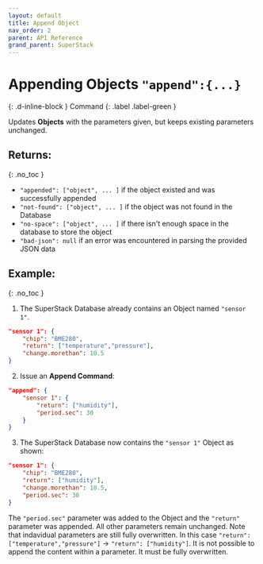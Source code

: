 ```yaml
---
layout: default
title: Append Object
nav_order: 2
parent: API Reference
grand_parent: SuperStack
---
```


# Appending Objects `"append":{...}`
{: .d-inline-block }
Command
{: .label .label-green }

Updates **Objects** with the parameters given, but keeps existing parameters unchanged.

## Returns:
{: .no_toc }

- `"appended": ["object", ... ]` if the object existed and was successfully appended
- `"not-found": ["object", ... ]` if the object was not found in the Database
- `"no-space": ["object", ... ]` if there isn't enough space in the database to store the object
- `"bad-json": null` if an error was encountered in parsing the provided JSON data

## Example:
{: .no_toc }

1. The SuperStack Database already contains an Object named `"sensor 1"`.
```json
"sensor 1": {
    "chip": "BME280",
    "return": ["temperature","pressure"],
    "change.morethan": 10.5 
}
```

2. Issue an **Append Command**:
```json
"append": {
    "sensor 1": {
        "return": ["humidity"],
        "period.sec": 30
    }
}
```

3. The SuperStack Database now contains the `"sensor 1"` Object as shown:
```json
"sensor 1": {
    "chip": "BME280",
    "return": ["humidity"],
    "change.morethan": 10.5,
    "period.sec": 30
}
```

The `"period.sec"` parameter was added to the Object and the `"return"` parameter was appended. All other parameters remain unchanged.
Note that indavidual parameters are still fully overwritten. In this case `"return": ["temperature","pressure"]` → `"return": ["humidity"]`. It is not possible to append the content within a parameter. It must be fully overwritten.